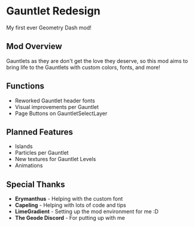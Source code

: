 # <cr>Gauntlet Redesign</c>
<cj>My first ever Geometry Dash mod!</c>

## <co>Mod Overview</c>
Gauntlets as they are don't get the love they deserve, so this mod aims to bring <cr>life to the Gauntlets</c> with custom <co>colors</c>, <cy>fonts</c>, and <cg>more</c>!

## <co>Functions</c>
- Reworked Gauntlet header fonts
- Visual improvements per Gauntlet
- Page Buttons on GauntletSelectLayer

## <co>Planned Features</c>
- Islands
- Particles per Gauntlet
- New textures for Gauntlet Levels
- Animations

## <co>Special Thanks</c>
- <cy>**Erymanthus**</c> - Helping with the custom font
- <cy>**Capeling**</c> - Helping with lots of code and tips
- <cy>**LimeGradient**</c> - Setting up the mod environment for me :D
- <cy>**The Geode Discord**</c> - For putting up with me